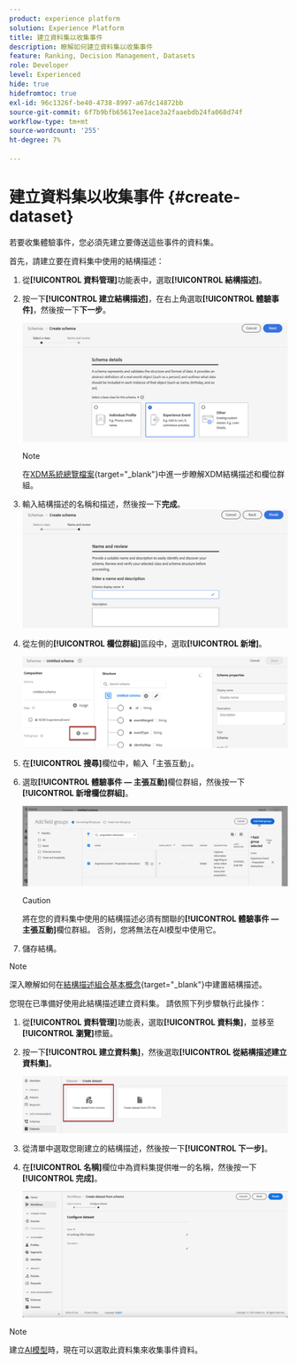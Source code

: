```yaml
---
product: experience platform
solution: Experience Platform
title: 建立資料集以收集事件
description: 瞭解如何建立資料集以收集事件
feature: Ranking, Decision Management, Datasets
role: Developer
level: Experienced
hide: true
hidefromtoc: true
exl-id: 96c1326f-be40-4738-8997-a67dc14872bb
source-git-commit: 6f7b9bfb65617ee1ace3a2faaebdb24fa068d74f
workflow-type: tm+mt
source-wordcount: '255'
ht-degree: 7%

---
```


# 建立資料集以收集事件 {#create-dataset}

若要收集體驗事件，您必須先建立要傳送這些事件的資料集。

首先，請建立要在資料集中使用的結構描述：

1. 從&#x200B;**[!UICONTROL 資料管理]**&#x200B;功能表中，選取&#x200B;**[!UICONTROL 結構描述]**。

1. 按一下&#x200B;**[!UICONTROL 建立結構描述]**，在右上角選取&#x200B;**[!UICONTROL 體驗事件]**，然後按一下&#x200B;**下一步**。

   ![](../../offers/assets/ai-ranking-xdm-event.png)

   >[!NOTE]
   >
   >在[XDM系統總覽檔案](https://experienceleague.adobe.com/docs/experience-platform/xdm/home.html?lang=zh-Hant){target="_blank"}中進一步瞭解XDM結構描述和欄位群組。

1. 輸入結構描述的名稱和描述，然後按一下&#x200B;**完成**。
   ![](../../offers/assets/ai-ranking-xdm-event-2.png)

1. 從左側的&#x200B;**[!UICONTROL 欄位群組]**&#x200B;區段中，選取&#x200B;**[!UICONTROL 新增]**。

   ![](../../offers/assets/ai-ranking-fields-groups.png)

1. 在&#x200B;**[!UICONTROL 搜尋]**&#x200B;欄位中，輸入「主張互動」。

1. 選取&#x200B;**[!UICONTROL 體驗事件 — 主張互動]**&#x200B;欄位群組，然後按一下&#x200B;**[!UICONTROL 新增欄位群組]**。

   ![](../../offers/assets/ai-ranking-add-field-group.png)

   >[!CAUTION]
   >
   >將在您的資料集中使用的結構描述必須有關聯的&#x200B;**[!UICONTROL 體驗事件 — 主張互動]**&#x200B;欄位群組。 否則，您將無法在AI模型中使用它。

1. 儲存結構。

>[!NOTE]
>
>深入瞭解如何在[結構描述組合基本概念](https://experienceleague.adobe.com/docs/experience-platform/xdm/schema/composition.html#understanding-schemas){target="_blank"}中建置結構描述。

您現在已準備好使用此結構描述建立資料集。 請依照下列步驟執行此操作：

1. 從&#x200B;**[!UICONTROL 資料管理]**&#x200B;功能表，選取&#x200B;**[!UICONTROL 資料集]**，並移至&#x200B;**[!UICONTROL 瀏覽]**&#x200B;標籤。

1. 按一下&#x200B;**[!UICONTROL 建立資料集]**，然後選取&#x200B;**[!UICONTROL 從結構描述建立資料集]**。

   ![](../../offers/assets/ai-ranking-create-dataset-from-schema.png)

1. 從清單中選取您剛建立的結構描述，然後按一下&#x200B;**[!UICONTROL 下一步]**。

1. 在&#x200B;**[!UICONTROL 名稱]**&#x200B;欄位中為資料集提供唯一的名稱，然後按一下&#x200B;**[!UICONTROL 完成]**。

   ![](../../offers/assets/ai-ranking-dataset-name.png)

>[!NOTE]
>
>建立[AI模型](../ranking/create-ai-models.md)時，現在可以選取此資料集來收集事件資料。
